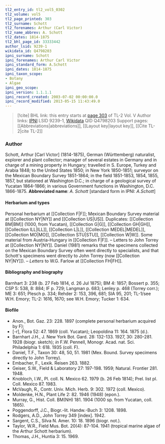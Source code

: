 ```yaml
---
tl2_entry_id: tl2_vol5_0302
tl2_volume: vol5
tl2_page_printed: 303
tl2_surname: Schott
tl2_forenames: Arthur (Carl Victor)
tl2_name_abbrev: A. Schott
tl2_dates: 1814-1875
tl2_bhl_page_id: 33333442
author_lsid: 9239-1
wikidata_id: Q4798203
ipni_surname: Schott
ipni_forenames: Arthur Carl Victor
ipni_standard_form: A.Schott
ipni_dates: 1814-1875
ipni_taxon_scope: 
- Botany
- Algae
ipni_geo_scope: 
ipni_version: 1.1.1.1
ipni_record_created: 2003-07-02 00:00:00.0
ipni_record_modified: 2013-05-15 11:43:49.0
---
```


> [!cite] BHL link: this entry starts at [page 303](https://www.biodiversitylibrary.org/page/33333442) of TL-2 Vol. V
> Author links: [IPNI](https://www.ipni.org/a/9239-1) LSID 9239-1, [Wikidata](https://www.wikidata.org/wiki/Q4798203) QID Q4798203
> Support pages: [[Abbreviations|abbreviations]], [[Layout key|layout key]], [[Cite TL-2|cite TL-2]]

### Author

Schott, Arthur \[Carl Victor\] (1814-1875), German (Württemberg) naturalist, explorer and plant collector; manager of several estates in Germany and in charge of a mining property in Hungary; travelled in S. Europe, Turkey and Arabia 1848; to the United States 1850; in New York 1850-1851; surveyor on the Mexican Boundary Survey 1851-1864; in the field 1851-1853, 1854, 1855, 1857, but stationed at Washington D.C.; in charge of a geological survey of Yucatan 1864-1866; in various Government functions in Washington, D.C. 1866-1875. 
**Abbreviated name**: *A. Schott* \[standard form in IPNI: *A.Schott*\]

#### Herbarium and types

Personal herbarium at [[Collection F|F]]; Mexican Boundary Survey material at [[Collection NY|NY]] and [[Collection US|US]]. Duplicates: [[Collection BM|BM]] (1000, from Yucatan), [[Collection G|G]], [[Collection GH|GH]], [[Collection ILL|ILL]], [[Collection L|L]], [[Collection MEDEL|MEDEL]], [[Collection MO|MO]], [[Collection STU|STU]], [[Collection W|W]]. Some material from Austria-Hungary in [[Collection F|F]]. – Letters to John Torrey at [[Collection NY|NY]]. Daniel (1981) remarks that the specimens collected on the Mexican Boundary Survey often went directly to specialists, and that Schott's specimens went directly to John Torrey (now [[Collection NY|NY]]). – *Letters* to W.G. Farlow at [[Collection FH|FH]].

#### Bibliography and biography

Barnhart 3: 238 (b. 27 Feb 1814, d. 26 Jul 1875); BM 4: 1857; Bossert p. 355; CSP 5: 538, 8: 884; IF p. 729; Langman p. 683; Lenley p. 468 (Torrey corr.); ME 3: 651; Plesch p. 334; Rehder 2: 153, 396, 681; SIA 95, 201; TL-1/see W.H. Emory; TL-2: 1616, 1670; see W.H. Emory; Tucker 1: 634.

#### Biofile

- Anon., Bot. Gaz. 23: 228. 1897 (complete personal herbarium acquired by F);
- \[-r\], Flora 52: 47. 1869 (coll. Yucatan); Leopoldina 11: 164. 1875 (d.).
- Barnhart J.H., J. New York Bot. Gard. 28: 132-133. 1927, 30: 280-281. 1928 (biogr. sketch); *in* F.W. Pennell, Monogr. Acad. nat. Sci. Philadelphia 1: 618. 1935 (coll. F).
- Daniel, T.F., Taxon 30: 48, 50, 51. 1981 (Mex. Bound. Survey specimens directly to John Torrey).
- Embacher, F., Lexik. Reisen 263. 1882.
- Geiser, S.W., Field & Laboratory 27: 197-198. 1959; Natural. Frontier 281. 1948.
- Knobloch, I.W., Pl. coll. N. Mexico 62. 1979 (b. 26 Feb 1814); Prel. list pl. Coll. Mexico 87. 1983.
- McVaugh, R., Contr. Univ. Mich. Herb. 9: 302. 1972 (coll. Mexico).
- Moldenke, H.N., Plant Life 2: 82. 1946 (1948) (epon.).
- Murray, G., Hist. Coll. BM(NH) 181. 1904 (1000 sp. from Yucatan, coll. 1865).
- Poggendorff, J.C., Biogr.-lit. Handw.-Buch 3: 1208. 1898.
- Rodgers, A.D., John Torrey 349 \[index\]. 1942.
- Sargent, C.S., Silva N. Amer. 10: 18. 1896 (biogr. not.).
- Taylor, W.R., Field Mus. Bot. 20(4): 87-104. 1941 (tropical marine algae of the Arthur Schott herbarium).
- Thomas, J.H., Huntia 3: 15. 1969.

